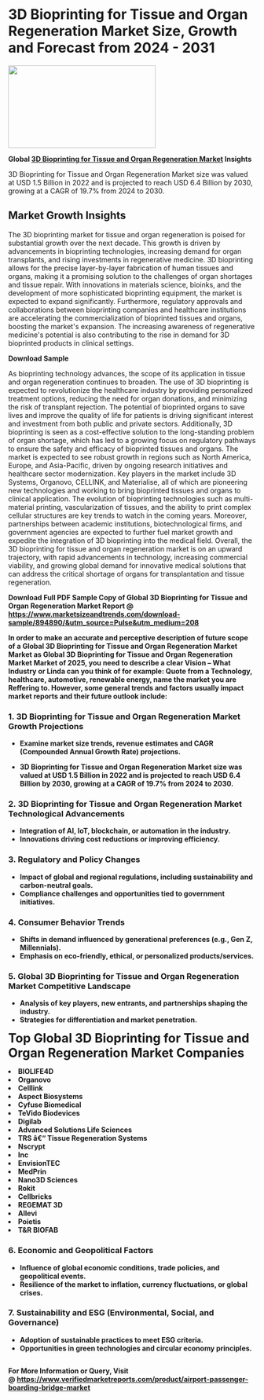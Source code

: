 <H1>3D Bioprinting for Tissue and Organ Regeneration Market Size, Growth and Forecast from 2024 - 2031</H1><img class="aligncenter size-medium wp-image-584254" src="https://thirdeyenews.in/wp-content/uploads/2024/09/Global-Market-Research-300x168.jpeg" alt="" width="300" height="168" /><p><strong>Global&nbsp;<a href="https://www.marketsizeandtrends.com/download-sample/894890/&amp;utm_source=Pulse&amp;utm_medium=208">3D Bioprinting for Tissue and Organ Regeneration Market</a> Insights</strong></p><p>3D Bioprinting for Tissue and Organ Regeneration Market size was valued at USD 1.5 Billion in 2022 and is projected to reach USD 6.4 Billion by 2030, growing at a CAGR of 19.7% from 2024 to 2030.</p><p><h2>Market Growth Insights</h2> <p>The 3D bioprinting market for tissue and organ regeneration is poised for substantial growth over the next decade. This growth is driven by advancements in bioprinting technologies, increasing demand for organ transplants, and rising investments in regenerative medicine. 3D bioprinting allows for the precise layer-by-layer fabrication of human tissues and organs, making it a promising solution to the challenges of organ shortages and tissue repair. With innovations in materials science, bioinks, and the development of more sophisticated bioprinting equipment, the market is expected to expand significantly. Furthermore, regulatory approvals and collaborations between bioprinting companies and healthcare institutions are accelerating the commercialization of bioprinted tissues and organs, boosting the market's expansion. The increasing awareness of regenerative medicine's potential is also contributing to the rise in demand for 3D bioprinted products in clinical settings.</p> <p><strong>Download Sample</strong></p> <p>As bioprinting technology advances, the scope of its application in tissue and organ regeneration continues to broaden. The use of 3D bioprinting is expected to revolutionize the healthcare industry by providing personalized treatment options, reducing the need for organ donations, and minimizing the risk of transplant rejection. The potential of bioprinted organs to save lives and improve the quality of life for patients is driving significant interest and investment from both public and private sectors. Additionally, 3D bioprinting is seen as a cost-effective solution to the long-standing problem of organ shortage, which has led to a growing focus on regulatory pathways to ensure the safety and efficacy of bioprinted tissues and organs. The market is expected to see robust growth in regions such as North America, Europe, and Asia-Pacific, driven by ongoing research initiatives and healthcare sector modernization. Key players in the market include 3D Systems, Organovo, CELLINK, and Materialise, all of which are pioneering new technologies and working to bring bioprinted tissues and organs to clinical application. The evolution of bioprinting technologies such as multi-material printing, vascularization of tissues, and the ability to print complex cellular structures are key trends to watch in the coming years. Moreover, partnerships between academic institutions, biotechnological firms, and government agencies are expected to further fuel market growth and expedite the integration of 3D bioprinting into the medical field. Overall, the 3D bioprinting for tissue and organ regeneration market is on an upward trajectory, with rapid advancements in technology, increasing commercial viability, and growing global demand for innovative medical solutions that can address the critical shortage of organs for transplantation and tissue regeneration.</p> <p><strong></p><p><span class=""><strong>Download Full PDF Sample Copy of Global 3D Bioprinting for Tissue and Organ Regeneration Market Report</strong> @ <a href="https://www.marketsizeandtrends.com/download-sample/894890/&amp;utm_source=Pulse&amp;utm_medium=208" target="_blank">https://www.marketsizeandtrends.com/download-sample/894890/&amp;utm_source=Pulse&amp;utm_medium=208</a></span></p><p>In order to make an accurate and perceptive description of future scope of a Global&nbsp;3D Bioprinting for Tissue and Organ Regeneration Market Market as Global&nbsp;3D Bioprinting for Tissue and Organ Regeneration Market Market of 2025, you need to describe a clear Vision &ndash; What Industry or Linda can you think of for example: Quote from a Technology, healthcare, automotive, renewable energy, name the market you are Reffering to. However, some general trends and factors usually impact market reports and their future outlook include:</p><h3>1.&nbsp;<strong>3D Bioprinting for Tissue and Organ Regeneration Market Growth Projections</strong></h3><ul><li>Examine market size trends, revenue estimates and CAGR (Compounded Annual Growth Rate) projections.</li><li><p>3D Bioprinting for Tissue and Organ Regeneration Market size was valued at USD 1.5 Billion in 2022 and is projected to reach USD 6.4 Billion by 2030, growing at a CAGR of 19.7% from 2024 to 2030.</p></li></ul><h3>2.&nbsp;<strong>3D Bioprinting for Tissue and Organ Regeneration Market Technological Advancements</strong></h3><ul><li>Integration of AI, IoT, blockchain, or automation in the industry.</li><li>Innovations driving cost reductions or improving efficiency.</li></ul><h3>3.&nbsp;<strong>Regulatory and Policy Changes</strong></h3><ul><li>Impact of global and regional regulations, including sustainability and carbon-neutral goals.</li><li>Compliance challenges and opportunities tied to government initiatives.</li></ul><h3>4.&nbsp;<strong>Consumer Behavior Trends</strong></h3><ul><li>Shifts in demand influenced by generational preferences (e.g., Gen Z, Millennials).</li><li>Emphasis on eco-friendly, ethical, or personalized products/services.</li></ul><h3>5.&nbsp;<strong>Global 3D Bioprinting for Tissue and Organ Regeneration Market Competitive Landscape</strong></h3><ul><li>Analysis of key players, new entrants, and partnerships shaping the industry.</li><li>Strategies for differentiation and market penetration.</li></ul><p data-pm-slice="1 1 []"><span style="color: inherit; font-family: inherit; font-size: 25px;">Top Global 3D Bioprinting for Tissue and Organ Regeneration Market Companies</span></p><div class="" data-test-id=""><p><li>BIOLIFE4D</li><li> Organovo</li><li> Celllink</li><li> Aspect Biosystems</li><li> Cyfuse Biomedical</li><li> TeVido Biodevices</li><li> Digilab</li><li> Advanced Solutions Life Sciences</li><li> TRS â€“ Tissue Regeneration Systems</li><li> Nscrypt</li><li> Inc</li><li> EnvisionTEC</li><li> MedPrin</li><li> Nano3D Sciences</li><li> Rokit</li><li> Cellbricks</li><li> REGEMAT 3D</li><li> Allevi</li><li> Poietis</li><li> T&R BIOFAB</li></p></div><h3>6.&nbsp;<strong>Economic and Geopolitical Factors</strong></h3><ul><li>Influence of global economic conditions, trade policies, and geopolitical events.</li><li>Resilience of the market to inflation, currency fluctuations, or global crises.</li></ul><h3>7.&nbsp;<strong>Sustainability and ESG (Environmental, Social, and Governance)</strong></h3><ul><li>Adoption of sustainable practices to meet ESG criteria.</li><li>Opportunities in green technologies and circular economy principles.</li></ul><h2><strong style="font-size: 14px;">For More Information or Query, Visit @&nbsp;</strong><a style="background-color: #ffffff; font-size: 14px;" href="https://www.marketsizeandtrends.com/report/3d-bioprinting-for-tissue-and-organ-regeneration-market/" target="_blank">https://www.verifiedmarketreports.com/product/airport-passenger-boarding-bridge-market</a></h2>
